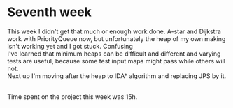 # Seventh week

This week I didn't get that much or enough work done. A-star and Dijkstra work with PriorityQueue now, but unfortunately the heap of my own
making isn't working yet and I got stuck. Confusing 
</br>
I've learned that minimum heaps can be difficult and different and varying tests are useful, because some test input maps might pass while others will not. 
<br>
Next up I'm moving after the heap to IDA* algorithm and replacing JPS by it. 

<br>
Time spent on the project this week was 15h. 